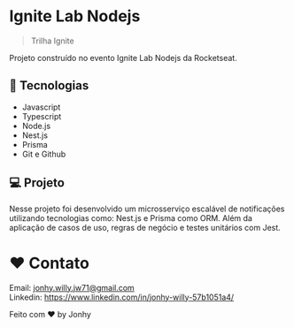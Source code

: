 # Ignite Lab Nodejs

> Trilha Ignite

Projeto construído no evento Ignite Lab Nodejs da Rocketseat.


## 🚀 Tecnologias

- Javascript
- Typescript
- Node.js
- Nest.js
- Prisma
- Git e Github

## 💻 Projeto

Nesse projeto foi desenvolvido um microsserviço escalável de notificações utilizando tecnologias como: Nest.js e Prisma como ORM. Além da aplicação de casos de uso, regras de negócio e testes unitários com Jest.

# ❤ Contato

Email: jonhy.willy.jw71@gmail.com <br>
Linkedin: https://www.linkedin.com/in/jonhy-willy-57b1051a4/

Feito com ♥ by Jonhy
